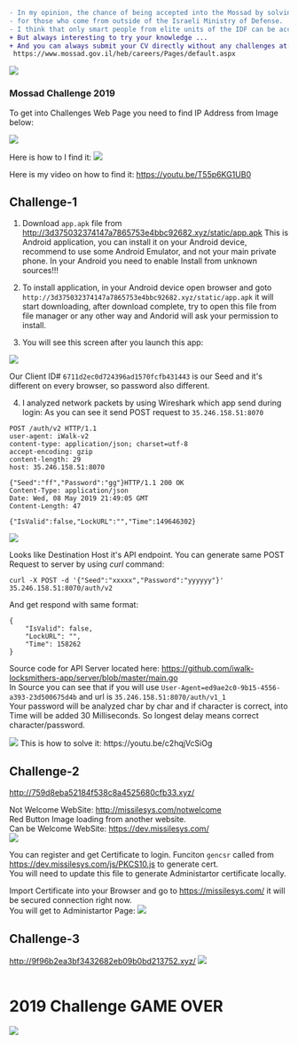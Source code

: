 ```diff
- In my opinion, the chance of being accepted into the Mossad by solving a riddle is poured to zero
- for those who come from outside of the Israeli Ministry of Defense.
- I think that only smart people from elite units of the IDF can be accepted (8200, Mamram)
+ But always interesting to try your knowledge ...
+ And you can always submit your CV directly without any challenges at:
 https://www.mossad.gov.il/heb/careers/Pages/default.aspx
```
<img src="mossad.png">

### Mossad Challenge 2019


To get into Challenges Web Page you need to find IP Address from Image below:

<img src="./ChallengeEntry/mossad_challenge.png">

Here is how to I find it:
<img src="./ChallengeEntry/mossad_challenge_solution.jpg">

Here is my video on how to find it: https://youtu.be/T55p6KG1UB0


## Challenge-1

1. Download `app.apk` file from http://3d375032374147a7865753e4bbc92682.xyz/static/app.apk
This is Android application, you can install it on your Android device, recommend to use some Android Emulator, and not your main private phone.
In your Android you need to enable Install from unknown sources!!!

2. To install application, in your Android device open browser and goto `http://3d375032374147a7865753e4bbc92682.xyz/static/app.apk` it will start downloading, after download complete, try to open this file from file manager or any other way and Andorid will ask your permission to install.

3. You will see this screen after you launch this app:
<img src="./Challenge1/image1.jpg">

Our Client ID#  `6711d2ec0d724396ad1570fcfb431443` is our Seed and it's different on every browser, so password also different.

4. I analyzed network packets by using Wireshark which app send during login:
As you can see it send POST request to `35.246.158.51:8070`
```
POST /auth/v2 HTTP/1.1
user-agent: iWalk-v2
content-type: application/json; charset=utf-8
accept-encoding: gzip
content-length: 29
host: 35.246.158.51:8070

{"Seed":"ff","Password":"gg"}HTTP/1.1 200 OK
Content-Type: application/json
Date: Wed, 08 May 2019 21:49:05 GMT
Content-Length: 47

{"IsValid":false,"LockURL":"","Time":149646302}
```
<img src="./Challenge1/WireShark-PacketsCapture.jpg"><br>

Looks like Destination Host it's API endpoint.
You can generate same POST Request to server by using *curl* command:

`curl -X POST -d '{"Seed":"xxxxx","Password":"yyyyyy"}' 35.246.158.51:8070/auth/v2`

And get respond with same format:
```
{
    "IsValid": false,
    "LockURL": "",
    "Time": 158262
}
```

Source code for API Server located here: https://github.com/iwalk-locksmithers-app/server/blob/master/main.go <br>
In Source you can see that if you will use `User-Agent=ed9ae2c0-9b15-4556-a393-23d500675d4b` and url is `35.246.158.51:8070/auth/v1_1` <br>
Your password will be analyzed char by char and if character is correct, into Time will be added 30 Milliseconds.
So longest delay means correct character/password.

<img src="./Challenge1/image2.jpg">
This is how to solve it: https://youtu.be/c2hqjVcSiOg

## Challenge-2
http://759d8eba52184f538c8a4525680cfb33.xyz/

Not Welcome WebSite: http://missilesys.com/notwelcome <br>
Red Button Image loading from another website.<br>
Can be Welcome WebSite: https://dev.missilesys.com/ <br>
<img src="./Challenge2/challenge2.jpg"><br>

You can register and get Certificate to login.
Funciton `gencsr` called from https://dev.missilesys.com/js/PKCS10.js to generate cert.<br>
You will need to update this file to generate Administartor certificate locally.

Import Certificate into your Browser and go to https://missilesys.com/ it will be secured connection right now.<br>
You will get to Administartor Page:
<img src="./Challenge2/challenge2adminpage.jpg"><br>



## Challenge-3
http://9f96b2ea3bf3432682eb09b0bd213752.xyz/
<img src="./Challenge3/challenge3finish.jpg"><br><br>

# 2019 Challenge GAME OVER
<img src="./Challenge3/end.jpg"><br>

